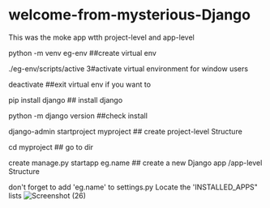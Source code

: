 # welcome-from-mysterious-Django
This was the moke app wtth project-level and app-level

python -m venv eg-env ##create virtual env


./eg-env/scripts/active 3#activate virtual environment for window users

deactivate ##exit virtual env if you want to

pip install django  ## install django

python -m django version ##check install 


django-admin startproject myproject ## create project-level Structure

cd myproject ## go to dir

create manage.py startapp eg.name ## create a new Django app /app-level Structure



don't forget to add 'eg.name' to settings.py Locate the 'INSTALLED_APPS" lists
![Screenshot (26)](https://github.com/WaThoneKyaw/welcome-from-mysterious-Django/assets/62678144/e6727ca3-8e9a-444c-8913-c9208f732d33)
